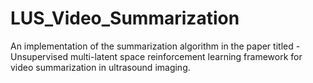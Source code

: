 # LUS_Video_Summarization
An implementation of the summarization algorithm in the paper titled - Unsupervised multi-latent space reinforcement learning framework for video summarization in ultrasound imaging.
